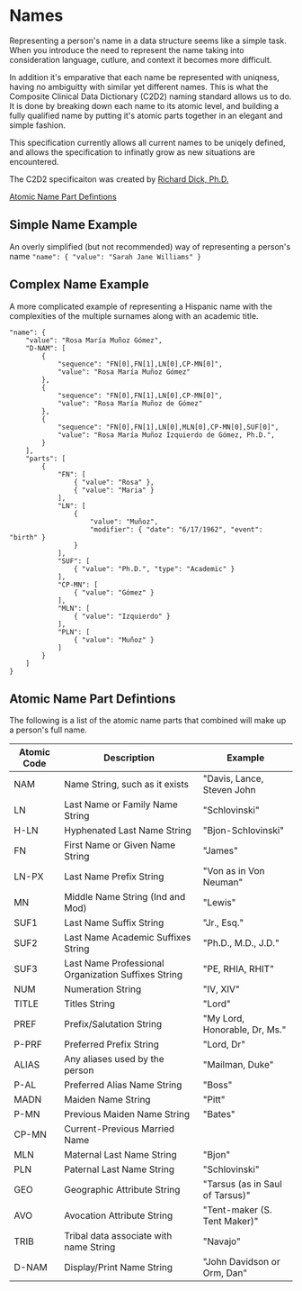 # Names
Representing a person's name in a data structure seems like a simple task. When you introduce the need to represent the name taking into consideration language, cutlure, and context it becomes more difficult.

In addition it's emparative that each name be represented with uniqness, having no ambiguitty with similar yet different names. This is what the Composite Clinical Data Dictionary (C2D2) naming standard allows us to do. It is done by breaking down each name to its atomic level, and building a fully qualified name by putting it's atomic parts together in an elegant and simple fashion.

This specification currently allows all current names to be uniqely defined, and allows the specification to infinatly grow as new situations are encountered.

The C2D2 specificaiton was created by [Richard Dick, Ph.D.](http://www.cavanaughconsulting.org/richard-dick-ph-d/)

[Atomic Name Part Defintions](#Atomic-Name-Part-Defintions)

## Simple Name Example
An overly simplified (but not recommended) way of representing a person's name
`"name": { "value": "Sarah Jane Williams" }`

## Complex Name Example
A more complicated example of representing a Hispanic name with the complexities of the multiple surnames along with an academic title.
```
"name": {
	"value": "Rosa María Muñoz Gómez",
	"D-NAM": [
		{
			"sequence": "FN[0],FN[1],LN[0],CP-MN[0]",
			"value": "Rosa María Muñoz Gómez"
		},
		{
			"sequence": "FN[0],FN[1],LN[0],CP-MN[0]",
			"value": "Rosa María Muñoz de Gómez"
		},
		{
			"sequence": "FN[0],FN[1],LN[0],MLN[0],CP-MN[0],SUF[0]",
			"value": "Rosa María Muñoz Izquierdo de Gómez, Ph.D.",
		}
	],
	"parts": [
		{
			"FN": [
				{ "value": "Rosa" },
				{ "value": "Maria" }
			],
			"LN": [
				{
					"value": "Muñoz",
					"modifier": { "date": "6/17/1962", "event": "birth"	}
				}
			],
			"SUF": [
				{ "value": "Ph.D.",	"type": "Academic" }
			],
			"CP-MN": [
				{ "value": "Gómez" }
			],
			"MLN": [
				{ "value": "Izquierdo" }
			],
			"PLN": [
				{ "value": "Muñoz" }
			]
		}
	]
}
```

## Atomic Name Part Defintions
The following is a list of the atomic name parts that combined will make up a person's full name.

Atomic Code | Description | Example
--- | --- | ---
NAM | Name String, such as it exists | "Davis, Lance, Steven John
LN | Last Name or Family Name String | "Schlovinski"
H-LN | Hyphenated Last Name String | "Bjon-Schlovinski"
FN | First Name or Given Name String | "James"
LN-PX | Last Name Prefix String | "Von as in Von Neuman"
MN | Middle Name String (Ind and Mod) | "Lewis"
SUF1 | Last Name Suffix String | "Jr., Esq."
SUF2 | Last Name Academic Suffixes String | "Ph.D., M.D., J.D."
SUF3 | Last Name Professional Organization Suffixes String | "PE, RHIA, RHIT"
NUM | Numeration String | "IV, XIV"
TITLE | Titles String | "Lord"
PREF | Prefix/Salutation String | "My Lord, Honorable, Dr, Ms."
P-PRF | Preferred Prefix String | "Lord, Dr"
ALIAS | Any aliases used by the person | "Mailman, Duke"
P-AL | Preferred Alias Name String | "Boss"
MADN | Maiden Name String | "Pitt"
P-MN | Previous Maiden Name String | "Bates"
CP-MN | Current-Previous Married Name
MLN | Maternal Last Name String | "Bjon"
PLN | Paternal Last Name String | "Schlovinski"
GEO | Geographic Attribute String | "Tarsus (as in Saul of Tarsus)"
AVO | Avocation Attribute String | "Tent-maker (S. Tent Maker)"
TRIB | Tribal data associate with name String | "Navajo"
D-NAM | Display/Print Name String | "John Davidson or Orm, Dan"